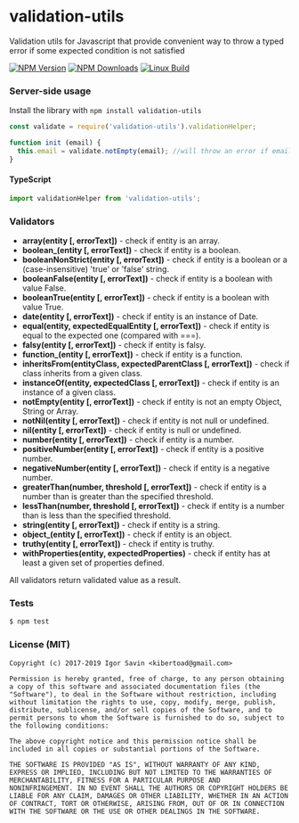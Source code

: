 # validation-utils

Validation utils for Javascript that provide convenient way to throw a typed error if some expected condition is not satisfied

  [![NPM Version][npm-image]][npm-url]
  [![NPM Downloads][downloads-image]][downloads-url]
  [![Linux Build][travis-image]][travis-url]

### Server-side usage

Install the library with `npm install validation-utils`

```javascript
const validate = require('validation-utils').validationHelper;

function init (email) {
  this.email = validate.notEmpty(email); //will throw an error if email is not provided
}
```

#### TypeScript

```javascript
import validationHelper from 'validation-utils';
```

### Validators

- **array(entity [, errorText])** - check if entity is an array.
- **boolean_(entity [, errorText])** - check if entity is a boolean.
- **booleanNonStrict(entity [, errorText])** - check if entity is a boolean or a (case-insensitive) 'true' or 'false' string.
- **booleanFalse(entity [, errorText])** - check if entity is a boolean with value False.
- **booleanTrue(entity [, errorText])** - check if entity is a boolean with value True.
- **date(entity [, errorText])** - check if entity is an instance of Date.
- **equal(entity, expectedEqualEntity [, errorText])** - check if entity is equal to the expected one (compared with ===).
- **falsy(entity [, errorText])** - check if entity is falsy.
- **function_(entity [, errorText])** - check if entity is a function.
- **inheritsFrom(entityClass, expectedParentClass [, errorText])** - check if class inherits from a given class.
- **instanceOf(entity, expectedClass [, errorText])** - check if entity is an instance of a given class.
- **notEmpty(entity [, errorText])** - check if entity is not an empty Object, String or Array.
- **notNil(entity [, errorText])** - check if entity is not null or undefined.
- **nil(entity [, errorText])** - check if entity is null or undefined.
- **number(entity [, errorText])** - check if entity is a number.
- **positiveNumber(entity [, errorText])** - check if entity is a positive number.
- **negativeNumber(entity [, errorText])** - check if entity is a negative number.
- **greaterThan(number, threshold [, errorText])** - check if entity is a number than is greater than the specified threshold.
- **lessThan(number, threshold [, errorText])** - check if entity is a number than is less than the specified threshold.
- **string(entity [, errorText])** - check if entity is a string.
- **object_(entity [, errorText])** - check if entity is an object.
- **truthy(entity [, errorText])** - check if entity is truthy.
- **withProperties(entity, expectedProperties)** - check if entity has at least a given set of properties defined.

All validators return validated value as a result.

### Tests

```sh
$ npm test
```

### License (MIT)

```
Copyright (c) 2017-2019 Igor Savin <kibertoad@gmail.com>

Permission is hereby granted, free of charge, to any person obtaining
a copy of this software and associated documentation files (the
"Software"), to deal in the Software without restriction, including
without limitation the rights to use, copy, modify, merge, publish,
distribute, sublicense, and/or sell copies of the Software, and to
permit persons to whom the Software is furnished to do so, subject to
the following conditions:

The above copyright notice and this permission notice shall be
included in all copies or substantial portions of the Software.

THE SOFTWARE IS PROVIDED "AS IS", WITHOUT WARRANTY OF ANY KIND,
EXPRESS OR IMPLIED, INCLUDING BUT NOT LIMITED TO THE WARRANTIES OF
MERCHANTABILITY, FITNESS FOR A PARTICULAR PURPOSE AND
NONINFRINGEMENT. IN NO EVENT SHALL THE AUTHORS OR COPYRIGHT HOLDERS BE
LIABLE FOR ANY CLAIM, DAMAGES OR OTHER LIABILITY, WHETHER IN AN ACTION
OF CONTRACT, TORT OR OTHERWISE, ARISING FROM, OUT OF OR IN CONNECTION
WITH THE SOFTWARE OR THE USE OR OTHER DEALINGS IN THE SOFTWARE.
```

[npm-image]: https://img.shields.io/npm/v/validation-utils.svg
[npm-url]: https://npmjs.org/package/validation-utils
[downloads-image]: https://img.shields.io/npm/dm/validation-utils.svg
[downloads-url]: https://npmjs.org/package/validation-utils
[travis-image]: https://img.shields.io/travis/kibertoad/validation-utils/master.svg?label=linux
[travis-url]: https://travis-ci.org/kibertoad/validation-utils

